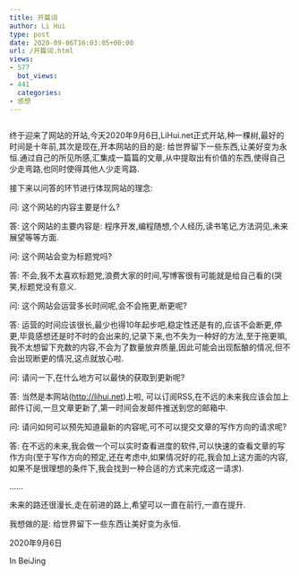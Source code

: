 ```yaml
---
title: 开篇词
author: Li Hui
type: post
date: 2020-09-06T16:03:05+00:00
url: /开篇词.html
views:
- 577
  bot_views:
- 441
  categories:
- 感想
---
```

<pre class="md-meta-block md-end-block"></pre>

<p class="md-end-block md-p">
  <span class="md-plain">终于迎来了网站的开站,今天2020年9月6日,LiHui.net正式开站,种一棵树,最好的时间是十年前,其次是现在,开本网站的目的是: 给世界留下一些东西,让美好变为永恒.通过自己的所见所感,汇集成一篇篇的文章,从中提取出有价值的东西,使得自己少走弯路,也同时使得其他人少走弯路.</span>
</p>

<p class="md-end-block md-p">
  <span class="md-plain">接下来以问答的环节进行体现网站的理念:</span>
</p>

<p class="md-end-block md-p">
  <span class="md-plain">问: 这个网站的内容主要是什么?</span>
</p>

<p class="md-end-block md-p">
  <span class="md-plain">答: 这个网站的主要内容是: 程序开发,编程随想,个人经历,读书笔记,方法洞见,未来展望等等方面.</span>
</p>

<p class="md-end-block md-p">
  <span class="md-plain">问: 这个网站会变为标题党吗?</span>
</p>

<p class="md-end-block md-p">
  <span class="md-plain">答: 不会,我不太喜欢标题党,浪费大家的时间,写博客很有可能就是给自己看的(哭笑,标题党没有意义.</span>
</p>

<p class="md-end-block md-p">
  <span class="md-plain">问: 这个网站会运营多长时间呢,会不会拖更,断更呢?</span>
</p>

<p class="md-end-block md-p">
  <span class="md-plain">答: 运营的时间应该很长,最少也得10年起步吧,稳定性还是有的,应该不会断更,停更,毕竟感想还是时不时的会出来的,记录下来,也不失为一种好的方法,至于拖更嘛,我不太想留下充数的内容,不会为了数量放弃质量,因此可能会出现酝酿的情况,但不会出现断更的情况,这点就放心啦.</span>
</p>

<p class="md-end-block md-p">
  <span class="md-plain">问: 请问一下,在什么地方可以最快的获取到更新呢?</span>
</p>

<p class="md-end-block md-p">
  <span class="md-plain">答: 当然是本网站(</span><span class="md-link md-pair-s" spellcheck="false"><a href="http://lihui.net" target="_blank"  rel="nofollow" >http://lihui.net</a></span><span class="md-plain">)上啦, 可以订阅RSS,在不远的未来我应该会加上邮件订阅,一旦文章更新了,第一时间会发邮件推送到您的邮箱中.</span>
</p>

<p class="md-end-block md-p">
  <span class="md-plain">问: 请问如何可以预先知道最新的内容呢,可不可以提交文章的写作方向的请求呢?</span>
</p>

<p class="md-end-block md-p">
  <span class="md-plain">答: 在不远的未来,我会做一个可以实时查看进度的软件,可以快速的查看文章的写作方向(至于写作方向的预定,还在考虑中,如果情况好的花,我会加上这方面的内容,如果不是很理想的条件下,我会找到一种合适的方式来完成这一请求).</span>
</p>

<p class="md-end-block md-p">
  <span class="md-plain">......</span>
</p>

<p class="md-end-block md-p">
  <span class="md-plain">未来的路还很漫长,走在前进的路上,希望可以一直在前行,一直在提升.</span>
</p>

<p class="md-end-block md-p md-focus">
  <span class="md-plain md-expand">我想做的是: 给世界留下一些东西让美好变为永恒.</span>
</p>

<p class="md-end-block md-p">
  <span class="md-plain"> 2020年9月6日</span>
</p>

<p class="md-end-block md-p">
  <span class="md-plain"> In BeiJing</span>
</p>

<p class="md-end-block md-p">